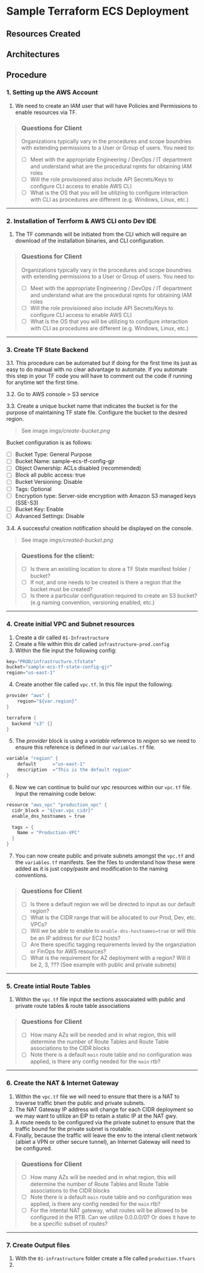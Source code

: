 # Sample Terraform ECS Deployment

## Resources Created

## Architectures

## Procedure

### 1. Setting up the AWS Account 

1. We need to create an IAM user that will have Policies and Permissions to enable resources via TF. 

> ### Questions for Client
> Organizations typically vary in the procedures and scope boundries with extending permissions to a User or Group of users. You need to: 
> - [ ] Meet with the appropriate Engineering / DevOps / IT department and understand what are the procedural rqmts for obtaining IAM roles
> - [ ] Will the role provisioned also include API Secrets/Keys to configure CLI access to enable AWS CLI
> - [ ] What is the OS that you will be utilizing to configure interaction with CLI as procedures are different (e.g. Windows, Linux, etc.)

---------

### 2. Installation of Terrform & AWS CLI onto Dev IDE
1. The TF commands will be initiated from the CLI which will require an download of the installation binaries, and CLI configuration. 

> ### Questions for Client
> Organizations typically vary in the procedures and scope boundries with extending permissions to a User or Group of users. You need to: 
> - [ ] Meet with the appropriate Engineering / DevOps / IT department and understand what are the procedural rqmts for obtaining IAM roles
> - [ ] Will the role provisioned also include API Secrets/Keys to configure CLI access to enable AWS CLI
> - [ ] What is the OS that you will be utilizing to configure interaction with CLI as procedures are different (e.g. Windows, Linux, etc.)

--------

### 3. Create TF State Backend
3.1. This procedure can be automated but if doing for the first time its just as easy to do manual with no clear advantage to automate. If you automate this step in your TF code you will have to comment out the code if running for anytime `NOT` the first time. 

3.2. Go to AWS console > S3 service

3.3. Create a unique bucket name that indicates the bucket is for the purpose of maintaining TF state file. Configure the bucket to the desired region. 
> See image _imgs/create-bucket.png_

Bucket configuration is as follows:
- [ ] Bucket Type: General Purpose
- [ ] Bucket Name: sample-ecs-tf-config-gjr
- [ ] Object Ownership: ACLs disabled (recommended)
- [ ] Block all public access: true
- [ ] Bucket Versioning: Disable
- [ ] Tags: Optional
- [ ] Encryption type: Server-side encryption with Amazon S3 managed keys (SSE-S3)
- [ ] Bucket Key: Enable
- [ ] Advanced Settings: Disable

3.4. A successful creation notification should be displayed on the console.
> See image _imgs/created-bucket.png_


> ### Questions for the client: 
> - [ ] Is there an existiing location to store a TF State manifest folder / bucket?
> - [ ] If not, and one needs to be created is there a region that the bucket must be created? 
> - [ ] Is there a particular configuration required to create an S3 bucket? (e.g naming convention, versioning enabled, etc.) 

----------

### 4. Create initial VPC and Subnet resources 
1. Create a dir called `01-Infrastructure`
2. Create a file within this dir called `infrastructure-prod.config`
3. Within the file input the following config: 
```s
key="PROD/infrastructure.tfstate"
bucket="sample-ecs-tf-state-config-gjr"
region="us-east-1"
```
4. Create another file called `vpc.tf`. In this file input the following:
```s
provider "aws" {
    region="${var.region}"
}

terraform {
  backend "s3" {}
}
```
5. The _provider_ block is using a _variable_ reference to _reigon_ so we need to ensure this reference is defined in our `variables.tf` file. 
```s
variable "region" {
    default      ="us-east-1"
    description  ="This is the default region"
}
```
6. Now we can continue to build our _vpc_ resources within our `vpc.tf` file. Input the remaining code below: 
```s
resource "aws_vpc" "production_vpc" {
  cidr_block = "${var.vpc_cidr}"
  enable_dns_hostnames = true

  tags = {
    Name = "Production-VPC"
  }
}
```
7. You can now create public and private subnets amongst the `vpc.tf` and the `variables.tf` manifests. See the files to understand how these were added as it is just copy/paste and modification to the naming conventions. 

> ### Questions for Client 
> - [ ] Is there a default region we will be directed to input as our default region?
> - [ ] What is the CIDR range that will be allocated to our Prod, Dev, etc. VPCs? 
> - [ ] Will we be able to enable to `enable-dns-hostnames=true` or will this be an IP address for our EC2 hosts? 
> - [ ] Are there specific tagging requirements levied by the organziation or FinOps for AWS resources? 
> - [ ] What is the requirement for AZ deployment with a region? Will it be 2, 3, ??? (See example with public and private subnets)

---------

### 5. Create intial Route Tables 
1. Within the `vpc.tf` file input the sections assocaiated with public and private route tables & route table associations

> ### Questions for Client 
> - [ ] How many AZs will be needed and in what region, this will determine the number of Route Tables and Route Table associations to the CIDR blocks
> - [ ] Note there is a default `main` route table and no configuration was applied, is there any config needed for the `main` rtb?

----------

### 6. Create the NAT & Internet Gateway 
1. Within the `vpc.tf` file we will need to ensure that there is a NAT to traverse traffic btwn the public and private subnets. 
2. The NAT Gateway IP address will change for each CIDR deployment so we may want to utilize an EIP to retain a static IP at the NAT gwy.
3. A route needs to be configured via the private subnet to ensure that the traffic bound for the private subnet is routable.
4. Finally, because the traffic will leave the env to the intenal client network (albiet a VPN or other secure tunnel), an Internet Gateway will need to be configured.

> ### Questions for Client 
> - [ ] How many AZs will be needed and in what region, this will determine the number of Route Tables and Route Table associations to the CIDR blocks
> - [ ] Note there is a default `main` route table and no configuration was applied, is there any config needed for the `main` rtb?
> - [ ] For the intental NAT gateway, what routes will be allowed to be configured in the RTB. Can we utilize 0.0.0.0/0? Or does it have to be a specific subset of routes? 

-----------

### 7. Create Output files
1. With the `01-infrastructure` folder create a file called `production.tfvars`
2. 
